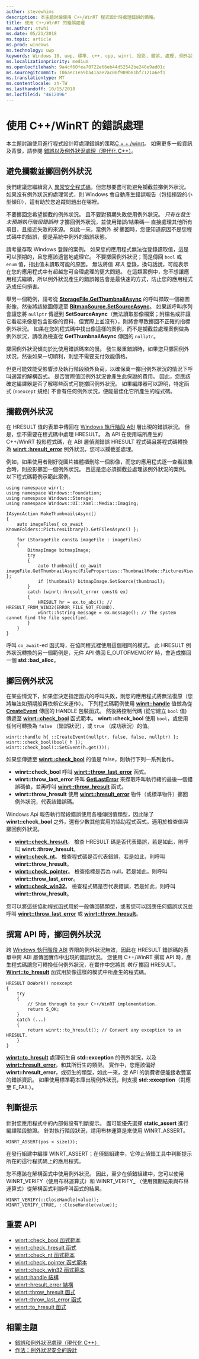 ```yaml
---
author: stevewhims
description: 本主題討論使用 C++/WinRT 程式設計時處理錯誤的策略。
title: 使用 C++/WinRT 的錯誤處理
ms.author: stwhi
ms.date: 05/21/2018
ms.topic: article
ms.prod: windows
ms.technology: uwp
keywords: Windows 10, uwp, 標準, c++, cpp, winrt, 投影, 錯誤, 處理, 例外狀況
ms.localizationpriority: medium
ms.openlocfilehash: 9a4cf60fea70722e66eb44d52542be248e9ad01c
ms.sourcegitcommit: 106aec1e59ba41aae2ac00f909b81bf7121a6ef1
ms.translationtype: MT
ms.contentlocale: zh-TW
ms.lasthandoff: 10/15/2018
ms.locfileid: "4612096"
---
```

# <a name="error-handling-with-cwinrt"></a>使用 C++/WinRT 的錯誤處理

本主題討論使用進行程式設計時處理錯誤的策略[C + + /winrt](/windows/uwp/cpp-and-winrt-apis/intro-to-using-cpp-with-winrt)。 如需更多一般資訊及背景，請參閱 [錯誤以及例外狀況處理（現代化 C++）](/cpp/cpp/errors-and-exception-handling-modern-cpp)。

## <a name="avoid-catching-and-throwing-exceptions"></a>避免攔截並擲回例外狀況
我們建議您繼續寫入 [異常安全程式碼](/cpp/cpp/how-to-design-for-exception-safety)，但您想要盡可能避免攔截並擲例外狀況。 如果沒有例外狀況的處理常式，則 Windows 會自動產生錯誤報告（包括損毀的小型傾印），這有助於您追蹤問題出在哪裡。

不要擲回您希望攔截的例外狀況。 且不要對預期失敗使用例外狀況。 *只有在發生未預期執行階段錯誤時* 才擲回例外狀況，並使用錯誤/結果碼&mdash; 直接處理其他所有項目，且接近失敗的來源。 如此一來，當例外 *被* 擲回時，您便知道原因不是您程式碼中的錯誤，便是系統中例外的錯誤狀態。

請考量存取 Windows 登錄的案例。 如果您的應用程式無法從登錄讀取值，這是可以預期的，且您應該適當地處理它。 不要擲回例外狀況；而是傳回 `bool` 或 `enum` 值，指出值未讀取可能的原因。 無法將值 *寫入* 登錄，換句話說，可能表示在您的應用程式中有超越您可合理處理的更大問題。 在這類案例中，您不想讓應用程式繼續，所以例外狀況產生的錯誤報告會是最快速的方式，防止您的應用程式造成任何損害。

舉另一個範例，請考從 [**StorageFile.GetThumbnailAsync**](/uwp/api/windows.storage.storagefile.getthumbnailasync#Windows_Storage_StorageFile_GetThumbnailAsync_Windows_Storage_FileProperties_ThumbnailMode_) 的呼叫擷取一個縮圖影像，然後將該縮圖傳遞至 [**BitmapSource.SetSourceAsync**](/uwp/api/windows.ui.xaml.media.imaging.bitmapsource.setsourceasync#Windows_UI_Xaml_Media_Imaging_BitmapSource_SetSourceAsync_Windows_Storage_Streams_IRandomAccessStream_)。 如果該呼叫序列會讓您將 `nullptr` 傳遞到 **SetSourceAsync**（無法讀取影像檔案；附檔名或許讓它看起來像是包含影像的資料，但實際上並沒有），則將會導致擲回不正確的指標例外狀況。 如果在您的程式碼中找出像這樣的案例，而不是攔截並處理案例做為例外狀況，請改為檢查從 **GetThumbnailAsync** 傳回的 `nullptr`。

擲回例外狀況傾向於比使用錯誤碼來的慢。 發生嚴重錯誤時，如果您只擲回例外狀況，然後如果一切順利，則您不需要支付效能價格。

但更可能效能受影響涉及執行階段額外負荷，以確保萬一擲回例外狀況的情況下呼叫適當的解構函式。 是否實際值回例外狀況會產生此保證的費用。 因此，您應該確定編譯器是否了解哪些函式可能擲回例外狀況。 如果編譯器可以證明，特定函式 (`noexcept` 規格) 不會有任何例外狀況，便能最佳化它所產生的程式碼。

## <a name="catching-exceptions"></a>攔截例外狀況
在 HRESULT 值的表單中傳回在 [Windows 執行階段 ABI](interop-winrt-abi.md#what-is-the-windows-runtime-abi-and-what-are-abi-types) 層出現的錯誤狀況。 但是，您不需要在程式碼中處理 HRESULT。 為 API 在使用端所產生的 C++/WinRT 投影程式碼，在 ABI 層偵測錯誤 HRESULT 程式碼且將程式碼轉換為 [**winrt::hresult_error**](/uwp/cpp-ref-for-winrt/error-handling/hresult-error) 例外狀況，您可以攔截並處理。

例如，如果使用者剛好從圖片媒體櫃刪除一個影像，而您的應用程式逐一查看該集合時，則投影擲回一個例外狀況。 且這是您必須攔截並處理該例外狀況的案例。 以下程式碼範例示範此案例。

```cppwinrt
using namespace winrt;
using namespace Windows::Foundation;
using namespace Windows::Storage;
using namespace Windows::UI::Xaml::Media::Imaging;

IAsyncAction MakeThumbnailsAsync()
{
    auto imageFiles{ co_await KnownFolders::PicturesLibrary().GetFilesAsync() };

    for (StorageFile const& imageFile : imageFiles)
    {
        BitmapImage bitmapImage;
        try
        {
            auto thumbnail{ co_await imageFile.GetThumbnailAsync(FileProperties::ThumbnailMode::PicturesView) };
            if (thumbnail) bitmapImage.SetSource(thumbnail);
        }
        catch (winrt::hresult_error const& ex)
        {
            HRESULT hr = ex.to_abi(); // HRESULT_FROM_WIN32(ERROR_FILE_NOT_FOUND).
            winrt::hstring message = ex.message(); // The system cannot find the file specified.
        }
    }
}
```

呼叫 `co_await`-ed 函式時，在協同程式裡使用這個相同的模式。 此 HRESULT 例外狀況轉換的另一個範例是，元件 API 傳回 E_OUTOFMEMORY 時，會造成擲回一個 **std::bad_alloc**。

## <a name="throwing-exceptions"></a>擲回例外狀況
在某些情況下，如果您決定指定函式的呼叫失敗，則您的應用程式將無法復原（您將無法如預期般再依賴它來運作）。 下列程式碼範例使用 [**winrt::handle**](/uwp/cpp-ref-for-winrt/handle) 值做為從 [**CreateEvent**](https://msdn.microsoft.com/library/windows/desktop/ms682396) 傳回的 HANDLE 包裝函式。 然後將控制代碼 (從它建立 `bool` 值) 傳遞至 [**winrt::check_bool**](/uwp/cpp-ref-for-winrt/error-handling/check-bool) 函式範本。 **winrt::check_bool** 使用 `bool`，或使用任何可轉換為 `false` （錯誤狀況），或 `true` （成功狀況）的值。

```cppwinrt
winrt::handle h{ ::CreateEvent(nullptr, false, false, nullptr) };
winrt::check_bool(bool{ h });
winrt::check_bool(::SetEvent(h.get()));
```

如果您傳遞至 [**winrt::check_bool**](/uwp/cpp-ref-for-winrt/error-handling/check-bool) 的值是 false，則執行下列一系列動作。

- **winrt::check_bool** 呼叫 [**winrt::throw_last_error**](/uwp/cpp-ref-for-winrt/error-handling/throw-last-error) 函式。
- **winrt::throw_last_error** 呼叫 [**GetLastError**](https://msdn.microsoft.com/library/windows/desktop/ms679360) 來擷取呼叫執行緒的最後一個錯誤碼值，並再呼叫 [**winrt::throw_hresult**](/uwp/cpp-ref-for-winrt/error-handling/throw-hresult) 函式。
- **winrt::throw_hresult** 使用 [**winrt::hresult_error**](/uwp/cpp-ref-for-winrt/error-handling/hresult-error) 物件（或標準物件）擲回例外狀況，代表該錯誤碼。

Windows Api 報告執行階段錯誤使用各種傳回值類型，因此除了 **winrt::check_bool** 之外，還有少數其他實用的協助程式函式，適用於檢查值與擲回例外狀況。

- [**winrt::check_hresult**](/uwp/cpp-ref-for-winrt/error-handling/check-hresult)。 檢查 HRESULT 碼是否代表錯誤，若是如此，則呼叫 **winrt::throw_hresult**。
- [**winrt::check_nt**](/uwp/cpp-ref-for-winrt/error-handling/check-nt)。 檢查程式碼是否代表錯誤，若是如此，則呼叫 **winrt::throw_hresult**。
- [**winrt::check_pointer**](/uwp/cpp-ref-for-winrt/error-handling/check-pointer)。 檢查指標是否為 null，若是如此，則呼叫 **winrt::throw_last_error**。
- [**winrt::check_win32**](/uwp/cpp-ref-for-winrt/error-handling/check-win32)。 檢查程式碼是否代表錯誤，若是如此，則呼叫 **winrt::throw_hresult**。

您可以將這些協助程式函式用於一般傳回碼類型，或者您可以回應任何錯誤狀況並呼叫 [**winrt::throw_last_error**](/uwp/cpp-ref-for-winrt/error-handling/throw-last-error) 或 [**winrt::throw_hresult**](/uwp/cpp-ref-for-winrt/error-handling/throw-hresult)。 

## <a name="throwing-exceptions-when-authoring-an-api"></a>撰寫 API 時，擲回例外狀況
跨 [Windows 執行階段 ABI](interop-winrt-abi.md#what-is-the-windows-runtime-abi-and-what-are-abi-types) 界限的例外狀況無效，因此在 HRESULT 錯誤碼的表單中跨 ABI 層傳回實作中出現的錯誤狀況。 您使用 C++/WinRT 撰寫 API 時，產生程式碼讓您可轉換任何例外狀況，在實作中您將其 *執行* 擲回 HRESULT。 [**Winrt::to_hresult**](/uwp/cpp-ref-for-winrt/error-handling/to-hresult) 函式用於像這樣的模式中所產生的程式碼。

```cppwinrt
HRESULT DoWork() noexcept
{
    try
    {
        // Shim through to your C++/WinRT implementation.
        return S_OK;
    }
    catch (...)
    {
        return winrt::to_hresult(); // Convert any exception to an HRESULT.
    }
}
```

[**winrt::to_hresult**](/uwp/cpp-ref-for-winrt/error-handling/to-hresult) 處理衍生自 **std::exception** 的例外狀況，以及 [**winrt::hresult_error**](/uwp/cpp-ref-for-winrt/error-handling/hresult-error)，和其所衍生的類型。 實作中，您應該偏好 **winrt::hresult_error**，或衍生的類型，如此一來，您 API 的消費者便能接收豐富的錯誤資訊。 如果使用標準範本庫出現例外狀況，則支援 **std::exception**（對應至 E_FAIL）。

## <a name="assertions"></a>判斷提示
針對您應用程式中的內部假設有判斷提示。 盡可能優先選擇 **static_assert** 進行編譯階段驗證。 針對執行階段狀況，請用布林運算是來使用 WINRT_ASSERT。

```cppwinrt
WINRT_ASSERT(pos < size());
```

在發行組建中編譯 WINRT_ASSERT；在偵錯組建中，它停止偵錯工具中判斷提示所在的這行程式碼上的應用程式。

您不應該在解構函式中使用例外狀況。 因此，至少在偵錯組建中，您可以使用 WINRT_VERIFY（使用布林運算式）和 WINRT_VERIFY_ （使用預期結果與布林運算式）從解構函式判斷呼叫函式的結果。

```cppwinrt
WINRT_VERIFY(::CloseHandle(value));
WINRT_VERIFY_(TRUE, ::CloseHandle(value));
```

## <a name="important-apis"></a>重要 API
* [winrt::check_bool 函式範本](/uwp/cpp-ref-for-winrt/error-handling/check-bool)
* [winrt::check_hresult 函式](/uwp/cpp-ref-for-winrt/error-handling/check-hresult)
* [winrt::check_nt 函式範本](/uwp/cpp-ref-for-winrt/error-handling/check-nt)
* [winrt::check_pointer 函式範本](/uwp/cpp-ref-for-winrt/error-handling/check-pointer)
* [winrt::check_win32 函式範本](/uwp/cpp-ref-for-winrt/error-handling/check-win32)
* [winrt::handle 結構](/uwp/cpp-ref-for-winrt/handle)
* [winrt::hresult_error 結構](/uwp/cpp-ref-for-winrt/error-handling/hresult-error)
* [winrt::throw_hresult 函式](/uwp/cpp-ref-for-winrt/error-handling/throw-hresult)
* [winrt::throw_last_error 函式](/uwp/cpp-ref-for-winrt/error-handling/throw-last-error)
* [winrt::to_hresult 函式](/uwp/cpp-ref-for-winrt/error-handling/to-hresult)

## <a name="related-topics"></a>相關主題
* [錯誤和例外狀況處理（現代化 C++）](/cpp/cpp/errors-and-exception-handling-modern-cpp)
* [作法：例外狀況安全的設計](/cpp/cpp/how-to-design-for-exception-safety)
